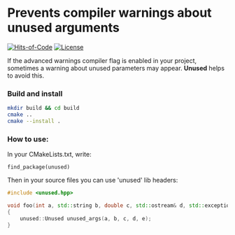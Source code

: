 # Prevents compiler warnings about unused arguments


[![Hits-of-Code](https://hitsofcode.com/github/kharlamenkodev/unused)](https://hitsofcode.com/view/github/kharlamenkodev/unused)
[![License](https://img.shields.io/badge/license-MIT-green.svg)](https://github.com/kharlamenkodev/unused/blob/master/LICENSE)


If the advanced warnings compiler flag is enabled in your project, sometimes a warning about unused parameters may appear. **Unused** helps to avoid this.

### Build and install

```bash
mkdir build && cd build
cmake ..
cmake --install .
```

### How to use:

In your CMakeLists.txt, write:

```
find_package(unused)
```
Then in your source files you can use 'unused' lib headers:

```cpp
#include <unused.hpp>

void foo(int a, std::string b, double c, std::ostream& d, std::exception* e)
{
    unused::Unused unused_args(a, b, c, d, e);
}
```
